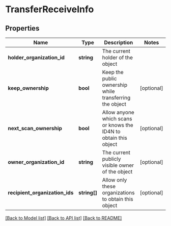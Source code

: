 # TransferReceiveInfo

## Properties
Name | Type | Description | Notes
------------ | ------------- | ------------- | -------------
**holder_organization_id** | **string** | The current holder of the object | 
**keep_ownership** | **bool** | Keep the public ownership while transferring the object | [optional] 
**next_scan_ownership** | **bool** | Allow anyone which scans or knows the ID4N to obtain this object | [optional] 
**owner_organization_id** | **string** | The current publicly visible owner of the object | [optional] 
**recipient_organization_ids** | **string[]** | Allow only these organizations to obtain this object | [optional] 

[[Back to Model list]](../README.md#documentation-for-models) [[Back to API list]](../README.md#documentation-for-api-endpoints) [[Back to README]](../README.md)


